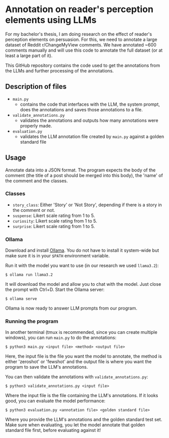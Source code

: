 Annotation on reader's perception elements using LLMs
=====================================================

For my bachelor's thesis, I am doing research on the effect of reader's perception
elements on persuasion. For this, we need to annotate a large dataset of Reddit
r/ChangeMyView comments. We have annotated ~600 comments manually and will use
this code to annotate the full dataset (or at least a large part of it).

This GitHub repository contains the code used to get the annotations from the LLMs and
further processing of the annotations.

Description of files
--------------------

- `main.py`
    - contains the code that interfaces with the LLM, the system prompt, does the annotations
      and saves those annotations to a file.
- `validate_annotations.py`
    - validates the annotations and outputs how many annotations were properly made.
- `evaluation.py`
    - validates the LLM annotation file created by `main.py` against a golden standard file

Usage
-----

Annotate data into a JSON format. The program expects the body of the comment (the title of a post should be
merged into this body), the 'name' of the comment and the classes.

### Classes

- `story_class`: Either 'Story' or 'Not Story', depending if there is a story in the comment or not.
- `suspense`: Likert scale rating from 1 to 5.
- `curiosity`: Likert scale rating from 1 to 5.
- `surprise`: Likert scale rating from 1 to 5.

### Ollama

Download and install [Ollama](https://ollama.com). You do not have to install it system-wide but make sure
it is in your `$PATH` environment variable.

Run it with the model you want to use (in our research we used `llama3.2`):

    $ ollama run llama3.2

It will download the model and allow you to chat with the model. Just close the prompt with Ctrl+D.
Start the Ollama server:

    $ ollama serve

Ollama is now ready to answer LLM prompts from our program.

### Running the program

In another terminal (tmux is recommended, since you can create multiple windows), you can run `main.py` to do the annotations:

    $ python3 main.py <input file> <method> <output file>

Here, the input file is the file you want the model to annotate, the method is either 'zeroshot' or 'fewshot' and the output file
is where you want the program to save the LLM's annotations.

You can then validate the annotations with `validate_annotations.py`:

    $ python3 validate_annotations.py <input file>

Where the input file is the file containing the LLM's annotations. If it looks good, you can evaluate the model performance:

    $ python3 evaluation.py <annotation file> <golden standard file>

Where you provide the LLM's annotations and the golden standard test set. Make sure when evaluating, you let the model annotate
that golden standard file first, before evaluating against it!
